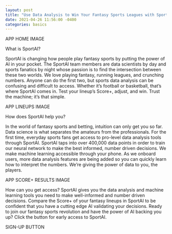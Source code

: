 ```yaml
---
layout: post
title: "Use Data Analysis to Win Your Fantasy Sports Leagues with SportAI"
date: 2021-04-26 11:56:00 -0400
categories: basics
---
```


APP HOME IMAGE

What is SportAI?

SportAI is changing how people play fantasy sports by putting the power of AI in your pocket. The SportAI team members are data scientists by day and sports fanatics by night whose passion is to find the intersection between these two worlds. We love playing fantasy, running leagues, and crunching numbers. Anyone can do the first two, but sports data analysis can be confusing and difficult to access. Whether it’s football or basketball, that’s where SportAI comes in. Test your lineup’s Score+, adjust, and win. Trust the machine; it’s that simple.

APP LINEUPS IMAGE

How does SportAI help you?

In the world of fantasy sports and betting, intuition can only get you so far. Data science is what separates the amateurs from the professionals. For the first time, everyday sports fans get access to pro-level data analysis tools through SportAI. SportAI taps into over 400,000 data points in order to train our neural network to make the best informed, number driven decisions. We make machine learning accessible through your phone. As we onboard users, more data analysis features are being added so you can quickly learn how to interpret the numbers. We’re giving the power of data to you, the players.

APP SCORE+ RESULTS IMAGE

How can you get access?
SportAI gives you the data analysis and machine learning tools you need to make well-informed and number driven decisions. Compare the Score+ of your fantasy lineups in SportAI to be confident that you have a cutting edge AI validating your decisions.
Ready to join our fantasy sports revolution and have the power of AI backing you up? Click the button for early access to SportAI.

SIGN-UP BUTTON
